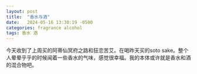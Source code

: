 ```yaml
---
layout: post
title:  "香水与酒"
date:   2024-05-16 13:30:19 -0500
categories: fragrance alcohol
tags: 香水 酒
---
```


今天收到了上周买的阿蒂仙冥府之路和狂恋苦艾。在喝昨天买的soto sake。整个人晕晕乎乎的时候闻着一些香水的气味，感觉很幸福。我的本体或许就是香水和酒的混合物吧。